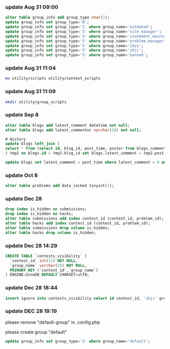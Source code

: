 ### update Aug 31 09:00
```sql
alter table group_info add group_type char(1);
update group_info set group_type='N';
update group_info set group_type='S' where group_name='outdated';
update group_info set group_type='S' where group_name='site_manager';
update group_info set group_type='S' where group_name='statement_maintainer';
update group_info set group_type='S' where group_name='problem_manager';
update group_info set group_type='S' where group_name='zhzx';
update group_info set group_type='S' where group_name='zhjc';
update group_info set group_type='S' where group_name='banned';
```

### update Aug 31 11:04
```bash
mv utility/scripts utility/contest_scripts
```

### update Aug 31 11:09
```bash
mkdir utility/group_scripts
```

### update Sep 8
```sql
alter table blogs add latest_comment datetime not null;
alter table blogs add latest_commenter varchar(20) not null;

# History
update blogs left join (
select * from (select id, blog_id, post_time, poster from blogs_comments order by id desc limit 1919810) tmp1 group by blog_id
) tmp2 on blogs.id = tmp2.blog_id set blogs.latest_comment = tmp2.post_time, blogs.latest_commenter = tmp2.poster;

update blogs set latest_comment = post_time where latest_comment = 0 and is_draft = 0;
```

### update Oct 8
```sql
alter table problems add data_locked tinyint(1);
```

### update Dec 28
```sql
drop index is_hidden on submissions;
drop index is_hidden on hacks;
alter table submissions add index contest_id (contest_id, problem_id);
alter table hacks add index contest_id (contest_id, problem_id);
alter table submissions drop column is_hidden;
alter table hacks drop column is_hidden;
```

### update Dec 28 14:29
```sql
CREATE TABLE `contests_visibility` (
  `contest_id` int(11) NOT NULL,
  `group_name` varchar(20) NOT NULL,
  PRIMARY KEY (`contest_id`,`group_name`)
) ENGINE=InnoDB DEFAULT CHARSET=utf8;
```

### update Dec 28 18:44
```sql
insert ignore into contests_visibility select id contest_id, 'zhjc' group_name from contests;
```

### update DEC 28 19:19
please remove "default-group" in .config.php

please create group "default"
```sql
update group_info set group_type='S' where group_name='default';
```